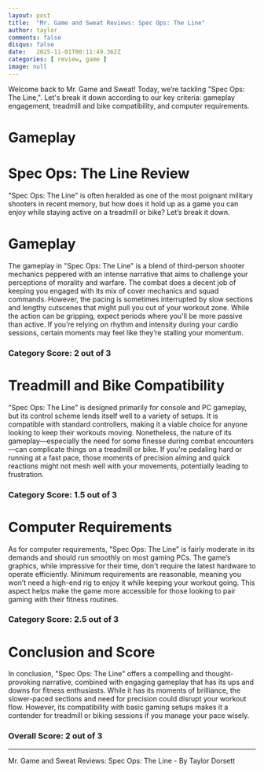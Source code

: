 ```yaml
---
layout: post
title:  "Mr. Game and Sweat Reviews: Spec Ops: The Line"
author: taylor
comments: false
disqus: false
date:   2025-11-01T00:11:49.362Z
categories: [ review, game ]
image: null
---
```


Welcome back to Mr. Game and Sweat! Today, we’re tackling "Spec Ops: The Line,". Let's break it down according to our key criteria: gameplay engagement, treadmill and bike compatibility, and computer requirements.

# Gameplay

# Spec Ops: The Line Review

"Spec Ops: The Line" is often heralded as one of the most poignant military shooters in recent memory, but how does it hold up as a game you can enjoy while staying active on a treadmill or bike? Let’s break it down.

# Gameplay

The gameplay in "Spec Ops: The Line" is a blend of third-person shooter mechanics peppered with an intense narrative that aims to challenge your perceptions of morality and warfare. The combat does a decent job of keeping you engaged with its mix of cover mechanics and squad commands. However, the pacing is sometimes interrupted by slow sections and lengthy cutscenes that might pull you out of your workout zone. While the action can be gripping, expect periods where you'll be more passive than active. If you’re relying on rhythm and intensity during your cardio sessions, certain moments may feel like they’re stalling your momentum.

### Category Score: 2 out of 3

# Treadmill and Bike Compatibility

"Spec Ops: The Line" is designed primarily for console and PC gameplay, but its control scheme lends itself well to a variety of setups. It is compatible with standard controllers, making it a viable choice for anyone looking to keep their workouts moving. Nonetheless, the nature of its gameplay—especially the need for some finesse during combat encounters—can complicate things on a treadmill or bike. If you're pedaling hard or running at a fast pace, those moments of precision aiming and quick reactions might not mesh well with your movements, potentially leading to frustration. 

### Category Score: 1.5 out of 3

# Computer Requirements

As for computer requirements, "Spec Ops: The Line" is fairly moderate in its demands and should run smoothly on most gaming PCs. The game’s graphics, while impressive for their time, don't require the latest hardware to operate efficiently. Minimum requirements are reasonable, meaning you won’t need a high-end rig to enjoy it while keeping your workout going. This aspect helps make the game more accessible for those looking to pair gaming with their fitness routines.

### Category Score: 2.5 out of 3

# Conclusion and Score

In conclusion, "Spec Ops: The Line" offers a compelling and thought-provoking narrative, combined with engaging gameplay that has its ups and downs for fitness enthusiasts. While it has its moments of brilliance, the slower-paced sections and need for precision could disrupt your workout flow. However, its compatibility with basic gaming setups makes it a contender for treadmill or biking sessions if you manage your pace wisely.

### Overall Score: 2 out of 3

---

Mr. Game and Sweat Reviews: Spec Ops: The Line - By Taylor Dorsett
